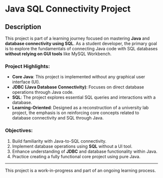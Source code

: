 # Java SQL Connectivity Project

## Description

This project is part of a learning journey focused on mastering **Java** and **database connectivity using SQL**. As a student developer, the primary goal is to explore the fundamentals of connecting Java code with SQL databases **without relying on GUI tools** like MySQL Workbench.

### Project Highlights:

- **Core Java**: This project is implemented without any graphical user interface (UI).
- **JDBC (Java Database Connectivity)**: Focuses on direct database operations through Java code.
- **SQL**: The project explores essential SQL queries and interactions with a database.
- **Learning-Oriented**: Designed as a reconstruction of a university lab project, the emphasis is on reinforcing core concepts related to database connectivity and SQL through Java.

### Objectives:

1. Build familiarity with Java-to-SQL connectivity.
2. Implement database operations using **SQL** without a UI tool.
3. Enhance understanding of **JDBC** and database functionality within Java.
4. Practice creating a fully functional core project using pure Java.

---

This project is a work-in-progress and part of an ongoing learning process.
